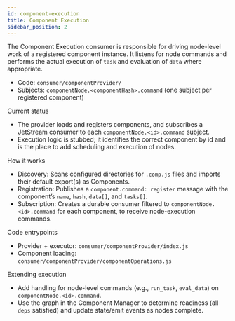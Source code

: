 ```yaml
---
id: component-execution
title: Component Execution
sidebar_position: 2
---
```


The Component Execution consumer is responsible for driving node-level work of a registered component instance. It listens for node commands and performs the actual execution of `task` and evaluation of `data` where appropriate.

- Code: `consumer/componentProvider/`
- Subjects: `componentNode.<componentHash>.command` (one subject per registered component)

Current status
- The provider loads and registers components, and subscribes a JetStream consumer to each `componentNode.<id>.command` subject.
- Execution logic is stubbed; it identifies the correct component by id and is the place to add scheduling and execution of nodes.

How it works
- Discovery: Scans configured directories for `.comp.js` files and imports their default export(s) as Components.
- Registration: Publishes a `component.command: register` message with the component’s `name`, `hash`, `data[]`, and `tasks[]`.
- Subscription: Creates a durable consumer filtered to `componentNode.<id>.command` for each component, to receive node-execution commands.

Code entrypoints
- Provider + executor: `consumer/componentProvider/index.js`
- Component loading: `consumer/componentProvider/componentOperations.js`

Extending execution
- Add handling for node-level commands (e.g., `run_task`, `eval_data`) on `componentNode.<id>.command`.
- Use the graph in the Component Manager to determine readiness (all `deps` satisfied) and update state/emit events as nodes complete.
